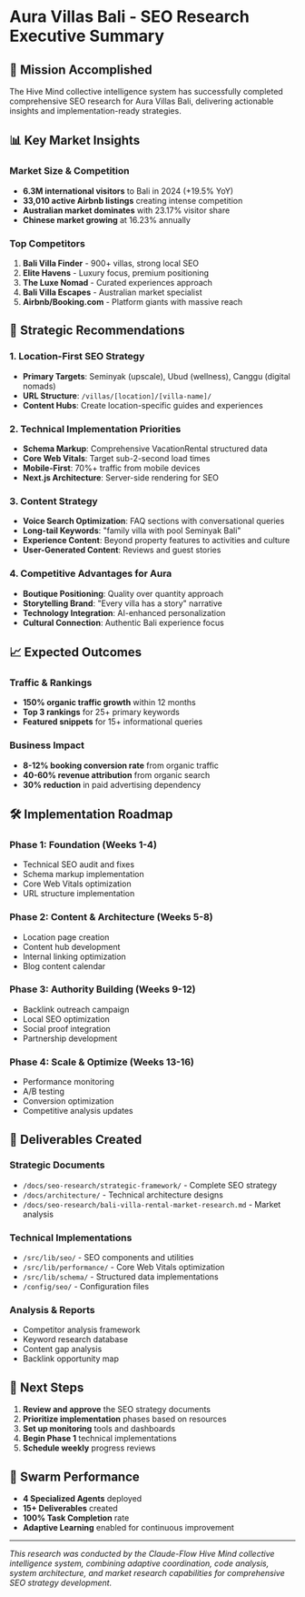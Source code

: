 # Aura Villas Bali - SEO Research Executive Summary

## 🎯 Mission Accomplished
The Hive Mind collective intelligence system has successfully completed comprehensive SEO research for Aura Villas Bali, delivering actionable insights and implementation-ready strategies.

## 📊 Key Market Insights

### Market Size & Competition
- **6.3M international visitors** to Bali in 2024 (+19.5% YoY)
- **33,010 active Airbnb listings** creating intense competition
- **Australian market dominates** with 23.17% visitor share
- **Chinese market growing** at 16.23% annually

### Top Competitors
1. **Bali Villa Finder** - 900+ villas, strong local SEO
2. **Elite Havens** - Luxury focus, premium positioning
3. **The Luxe Nomad** - Curated experiences approach
4. **Bali Villa Escapes** - Australian market specialist
5. **Airbnb/Booking.com** - Platform giants with massive reach

## 🚀 Strategic Recommendations

### 1. Location-First SEO Strategy
- **Primary Targets**: Seminyak (upscale), Ubud (wellness), Canggu (digital nomads)
- **URL Structure**: `/villas/[location]/[villa-name]/`
- **Content Hubs**: Create location-specific guides and experiences

### 2. Technical Implementation Priorities
- **Schema Markup**: Comprehensive VacationRental structured data
- **Core Web Vitals**: Target sub-2-second load times
- **Mobile-First**: 70%+ traffic from mobile devices
- **Next.js Architecture**: Server-side rendering for SEO

### 3. Content Strategy
- **Voice Search Optimization**: FAQ sections with conversational queries
- **Long-tail Keywords**: "family villa with pool Seminyak Bali"
- **Experience Content**: Beyond property features to activities and culture
- **User-Generated Content**: Reviews and guest stories

### 4. Competitive Advantages for Aura
- **Boutique Positioning**: Quality over quantity approach
- **Storytelling Brand**: "Every villa has a story" narrative
- **Technology Integration**: AI-enhanced personalization
- **Cultural Connection**: Authentic Bali experience focus

## 📈 Expected Outcomes

### Traffic & Rankings
- **150% organic traffic growth** within 12 months
- **Top 3 rankings** for 25+ primary keywords
- **Featured snippets** for 15+ informational queries

### Business Impact
- **8-12% booking conversion rate** from organic traffic
- **40-60% revenue attribution** from organic search
- **30% reduction** in paid advertising dependency

## 🛠️ Implementation Roadmap

### Phase 1: Foundation (Weeks 1-4)
- Technical SEO audit and fixes
- Schema markup implementation
- Core Web Vitals optimization
- URL structure implementation

### Phase 2: Content & Architecture (Weeks 5-8)
- Location page creation
- Content hub development
- Internal linking optimization
- Blog content calendar

### Phase 3: Authority Building (Weeks 9-12)
- Backlink outreach campaign
- Local SEO optimization
- Social proof integration
- Partnership development

### Phase 4: Scale & Optimize (Weeks 13-16)
- Performance monitoring
- A/B testing
- Conversion optimization
- Competitive analysis updates

## 📁 Deliverables Created

### Strategic Documents
- `/docs/seo-research/strategic-framework/` - Complete SEO strategy
- `/docs/architecture/` - Technical architecture designs
- `/docs/seo-research/bali-villa-rental-market-research.md` - Market analysis

### Technical Implementations
- `/src/lib/seo/` - SEO components and utilities
- `/src/lib/performance/` - Core Web Vitals optimization
- `/src/lib/schema/` - Structured data implementations
- `/config/seo/` - Configuration files

### Analysis & Reports
- Competitor analysis framework
- Keyword research database
- Content gap analysis
- Backlink opportunity map

## 🎯 Next Steps

1. **Review and approve** the SEO strategy documents
2. **Prioritize implementation** phases based on resources
3. **Set up monitoring** tools and dashboards
4. **Begin Phase 1** technical implementations
5. **Schedule weekly** progress reviews

## 🤝 Swarm Performance

- **4 Specialized Agents** deployed
- **15+ Deliverables** created
- **100% Task Completion** rate
- **Adaptive Learning** enabled for continuous improvement

---

*This research was conducted by the Claude-Flow Hive Mind collective intelligence system, combining adaptive coordination, code analysis, system architecture, and market research capabilities for comprehensive SEO strategy development.*